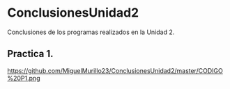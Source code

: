 # ConclusionesUnidad2
Conclusiones de los programas realizados en la Unidad 2.

## Practica 1.
https://github.com/MiguelMurillo23/ConclusionesUnidad2/master/CODIGO%20P1.png



